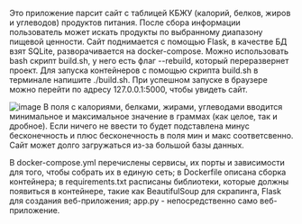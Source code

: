 Это приложение парсит сайт с таблицей КБЖУ (калорий, белков, жиров и углеводов) продуктов питания. После сбора информации пользователь может искать продукты по выбранному диапазону пищевой ценности.
Сайт поднимается с помощью Flask, в качестве БД взят SQLite, разворачивается на docker-compose.
Можно использовать bash скрипт build.sh, у него есть флаг --rebuild, который переразвернет проект. Для запуска контейнеров с помощью скрипта build.sh в терминале напишите ./build.sh. При успешном запуске в браузере можно перейти по адресу 127.0.0.1:5000, чтобы увидеть сайт.

![image](https://github.com/user-attachments/assets/865d1bee-5313-40ea-a847-8afb19871ccf)
В поля с калориями, белками, жирами, углеводами вводится минимальное и максимальное значение в граммах (как целое, так и дробное). Если ничего не ввести то будет подставлена минус бесконечность и плюс бесконечность в поля мин и макс соответсвенно.
Сайт может долго загружаться из-за большой базы данных.

В docker-compose.yml перечислены сервисы, их порты и зависимости для того, чтобы собрать их в единую сеть;
в Dockerfile описана сборка контейнера;
в requirements.txt расписаны библиотеки, которые должны появиться в контейнере, такие как BeautifulSoup для скрапинга, Flask для создания веб-приложения;
app.py - непосредственно само веб-приложение.
